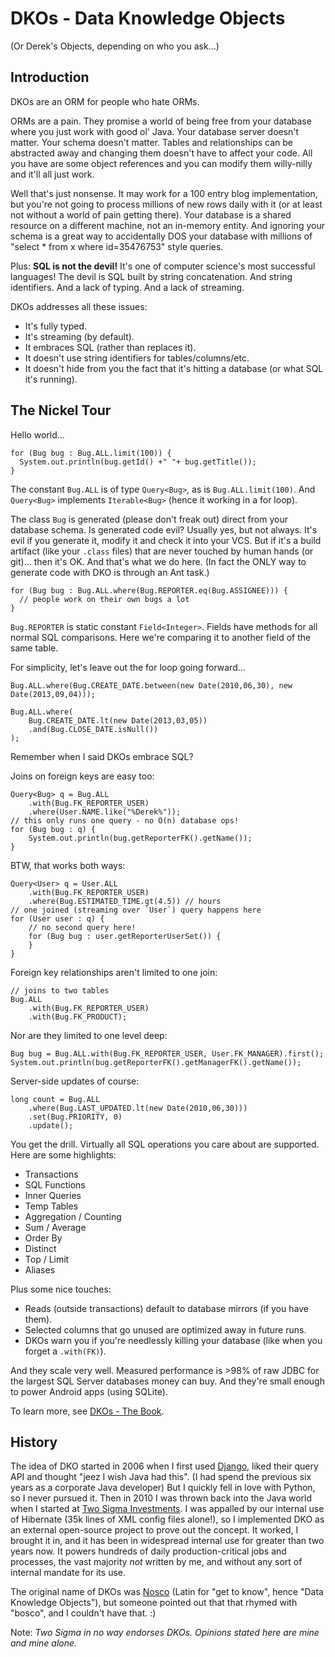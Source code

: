 DKOs - Data Knowledge Objects
=============================
(Or Derek's Objects, depending on who you ask...)

Introduction
------------
DKOs are an ORM for people who hate ORMs.

ORMs are a pain.  They promise a world of being free from your database where you just work with good ol' Java.
Your database server doesn't matter.  Your schema doesn't matter.  Tables and relationships can be abstracted away
and changing them doesn't have to affect your code.  All you have are some object references and you can modify
them willy-nilly and it'll all just work.

Well that's just nonsense.  It may work for a 100 entry blog implementation, but you're not going to process
millions of new rows daily with it (or at least not without a world of pain getting there).  Your database is a shared
resource on a different
machine, not an in-memory entity.  And ignoring your schema is a great way to accidentally DOS your database with
millions of "select * from x where id=35476753" style queries.

Plus: **SQL is not the devil!**  It's one of computer science's most successful languages!  The devil 
is SQL built by string concatenation.  And string identifiers.  And a lack of typing.  And a lack of streaming.

DKOs addresses all these issues:

 - It's fully typed.
 - It's streaming (by default).
 - It embraces SQL (rather than replaces it).
 - It doesn't use string identifiers for tables/columns/etc.
 - It doesn't hide from you the fact that it's hitting a database (or what SQL it's running).

The Nickel Tour
---------------
Hello world...

    for (Bug bug : Bug.ALL.limit(100)) {
      System.out.println(bug.getId() +" "+ bug.getTitle());
    }

The constant `Bug.ALL` is of type `Query<Bug>`, as is `Bug.ALL.limit(100)`.  And `Query<Bug>` implements `Iterable<Bug>`
(hence it working in a for loop).

The class `Bug` is generated (please don't freak out) direct from your database schema.  Is generated code 
evil?  Usually yes, but not always.  It's evil if you generate it, modify it and check it into your VCS.  But if it's a 
build artifact (like your `.class` files) that are never touched by human hands (or git)... then it's OK.  And that's
what we do here.  (In fact the ONLY way to generate code with DKO is through an Ant task.)

    for (Bug bug : Bug.ALL.where(Bug.REPORTER.eq(Bug.ASSIGNEE))) {
      // people work on their own bugs a lot
    }

`Bug.REPORTER` is static constant `Field<Integer>`.  Fields have methods for all normal SQL comparisons.  Here we're
comparing it to another field of the same table.

For simplicity, let's leave out the for loop going forward...

    Bug.ALL.where(Bug.CREATE_DATE.between(new Date(2010,06,30), new Date(2013,09,04)));

    Bug.ALL.where(
        Bug.CREATE_DATE.lt(new Date(2013,03,05))
        .and(Bug.CLOSE_DATE.isNull())
    );

Remember when I said DKOs embrace SQL?

Joins on foreign keys are easy too:

    Query<Bug> q = Bug.ALL
        .with(Bug.FK_REPORTER_USER)
        .where(User.NAME.like("%Derek%"));
    // this only runs one query - no O(n) database ops!
    for (Bug bug : q) {
        System.out.println(bug.getReporterFK().getName());
    }

BTW, that works both ways:

    Query<User> q = User.ALL
        .with(Bug.FK_REPORTER_USER)
        .where(Bug.ESTIMATED_TIME.gt(4.5)) // hours
    // one joined (streaming over `User`) query happens here
    for (User user : q) {
        // no second query here!
        for (Bug bug : user.getReporterUserSet()) {
        }
    }

Foreign key relationships aren't limited to one join:

    // joins to two tables
    Bug.ALL
        .with(Bug.FK_REPORTER_USER)
        .with(Bug.FK_PRODUCT);

Nor are they limited to one level deep:

    Bug bug = Bug.ALL.with(Bug.FK_REPORTER_USER, User.FK_MANAGER).first();
    System.out.println(bug.getReporterFK().getManagerFK().getName());

Server-side updates of course:

    long count = Bug.ALL
        .where(Bug.LAST_UPDATED.lt(new Date(2010,06,30)))
        .set(Bug.PRIORITY, 0)
        .update();

You get the drill.  Virtually all SQL operations you care about are supported.  Here are some highlights:

 - Transactions
 - SQL Functions
 - Inner Queries
 - Temp Tables
 - Aggregation / Counting
 - Sum / Average
 - Order By
 - Distinct
 - Top / Limit
 - Aliases

Plus some nice touches:

 - Reads (outside transactions) default to database mirrors (if you have them).
 - Selected columns that go unused are optimized away in future runs.
 - DKOs warn you if you're needlessly killing your database (like when you forget a `.with(FK)`).

And they scale very well.  Measured performance is >98% of raw JDBC for the largest SQL Server databases money can 
buy.  And they're small enough to power Android apps (using SQLite).

To learn more, see [DKOs - The Book](http://nosco.googlecode.com/hg/doc/dkos-the-book/dkos-the-book.html).



History
-------
The idea of DKO started in 2006 when I first used [Django](https://www.djangoproject.com), 
liked their query API and thought "jeez I wish
Java had this".  (I had spend the previous six years as a corporate Java developer)
But I quickly fell in love with Python, so I never pursued it.
Then in 2010 I was thrown back into the Java world when I started at 
[Two Sigma Investments](http://www.twosigma.com).  I was appalled by our internal use of Hibernate
(35k lines of XML config files alone!), so I implemented DKO as an external open-source project to prove out the 
concept.  It worked, I brought it in, and it has been in widespread internal use for greater than two years now.  It powers hundreds of daily 
production-critical jobs and processes, the vast majority *not* written by me, and without any sort of internal mandate for its use.

The original name of DKOs was [Nosco](https://code.google.com/p/nosco) (Latin for "get to know", hence 
"Data Knowledge Objects"), but someone pointed out that that rhymed with "bosco", and I couldn't have that.  :)

Note: *Two Sigma in no way endorses DKOs.  Opinions stated here are mine and mine alone.*


